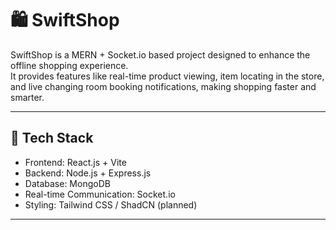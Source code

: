 # 🛍️ SwiftShop

SwiftShop is a MERN + Socket.io based project designed to enhance the offline shopping experience.  
It provides features like real-time product viewing, item locating in the store, and live changing room booking notifications, making shopping faster and smarter.

---

## 🚀 Tech Stack

- Frontend: React.js + Vite  
- Backend: Node.js + Express.js  
- Database: MongoDB  
- Real-time Communication: Socket.io  
- Styling: Tailwind CSS / ShadCN (planned)  

---



